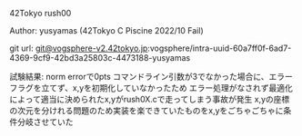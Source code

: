 42Tokyo rush00

Author:
    yusyamas (42Tokyo C Piscine 2022/10 Fail)

git url:
  git@vogsphere-v2.42tokyo.jp:vogsphere/intra-uuid-60a7ff0f-6ad7-4369-9cf9-42bd3a25803c-4473188-yusyamas

試験結果:
  norm errorで0pts
  コマンドライン引数が3でなかった場合に、エラーフラグを立てず、x,yを初期化していなかったため
  エラー処理がなされず最適化によって適当に決められたx,yがrush0X.cで走ってしまう事故が発生
  x,yの座標の次元を分けれる問題のため実装を楽できていたものをx,yをごちゃごちゃに条件分岐させていた
